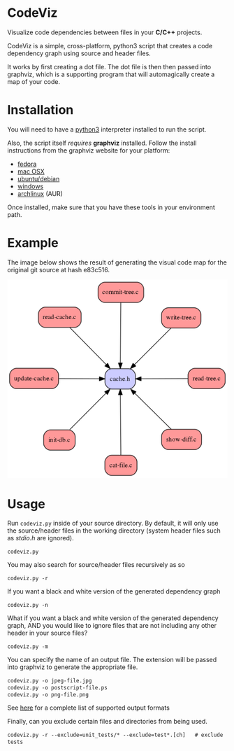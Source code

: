 # CodeViz

Visualize code dependencies between files in your __C/C++__ projects.

CodeViz is a simple, cross-platform, python3 script that creates a code
dependency graph using source and header files.

It works by first creating a dot file. The dot file is then then passed into
graphviz, which is a supporting program that will automagically create a map
of your code.


# Installation

You will need to have a [python3](http://www.python.org) interpreter installed
to run the script.

Also, the script itself _requires_ __graphviz__ installed. Follow the install
instructions from the graphviz website for your platform:

* [fedora](http://www.graphviz.org/Download_linux_fedora.php)
* [mac OSX](http://www.graphviz.org/Download_macos.php)
* [ubuntu/debian](http://www.graphviz.org/Download_linux_ubuntu.php)
* [windows](http://graphviz.org/Download_windows.php)
* [archlinux](https://www.archlinux.org/packages/extra/x86_64/graphviz/files/) (AUR)

Once installed, make sure that you have these tools in your environment path.


# Example

The image below shows the result of generating the visual code map for the
original git source at hash e83c516.

![git e83c516](example.png)


# Usage

Run `codeviz.py` inside of your source directory. By default, it will only use
the source/header files in the working directory (system header files such as
_stdio.h_ are ignored).

```
codeviz.py
```

You may also search for source/header files recursively as so

```
codeviz.py -r
```

If you want a black and white version of the generated dependency graph

```
codeviz.py -n
```

What if you want a black and white version of the generated dependency
graph, AND you would like to ignore files that are not including any other header
in your source files?

```
codeviz.py -m
```

You can specify the name of an output file. The extension will be passed into
graphviz to generate the appropriate file.

```
codeviz.py -o jpeg-file.jpg
codeviz.py -o postscript-file.ps
codeviz.py -o png-file.png
```

See [here](http://www.graphviz.org/doc/info/output.html) for a complete list
of supported output formats

Finally, can you exclude certain files and directories from being used.

```
codeviz.py -r --exclude=unit_tests/* --exclude=test*.[ch]   # exclude tests
```
